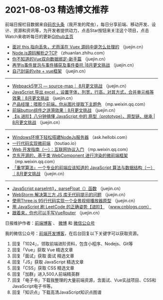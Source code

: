 # 2021-08-03 精选博文推荐

前端日报栏目数据来自[码农头条](https://toutiao.qdkfweb.cn/)（我开发的爬虫），每日分享前端、移动开发、设计、资源和资讯等，为开发者提供动力，点击Star按钮来关注这个项目，点击Watch来收听每日的更新[Github主页](https://github.com/kujian/frontendDaily)
* [面对 this 指向丢失，尤雨溪在 Vuex 源码中是怎么处理的](https://juejin.cn/post/6991701614612447239) （juejin.cn）
* [Node.js源码解析之TCP](https://zhuanlan.zhihu.com/p/395622762) （zhuanlan.zhihu.com）
* [你不知道的Vue双向数据绑定-新手篇](https://juejin.cn/post/6991765464070242317) （juejin.cn）
* [再学js事件冒泡与事件捕获及事件委托 |8月更文挑战](https://juejin.cn/post/6991658093213925389) （juejin.cn）
* [自己封装的vite + vue框架](https://juejin.cn/post/6991755329608679460) （juejin.cn）

***
* [Webpack5学习 &#8212; source-map｜ 8月更文挑战](https://juejin.cn/post/6991653445161713671) （juejin.cn）
* [JavaScript 导出 excel ，设置字体，列宽，行高，对其方式，合并单元格等效果｜8月更文挑战](https://juejin.cn/post/6991755278911963173) （juejin.cn）
* [产品经理：喂那个前端，你从图片提取下主题色](https://mp.weixin.qq.com/s?__biz=MzkyOTIxMDAzNw==&mid=2247488478&idx=1&sn=ee01fb8f768aeee1e47e3cfa60067dfe) （mp.weixin.qq.com）
* [前端button组件之涟漪效果｜8月更文挑战](https://juejin.cn/post/6991752850644664333) （juejin.cn）
* [【js 进阶】八分钟搞懂 JavaScript 中的 原型（prototype）、原型链、继承 | 8月更文挑战](https://juejin.cn/post/6991736335249702949) （juejin.cn）

***
* [Windows环境下轻松搭建NodeJs服务器](https://ask.hellobi.com/blog/dcpeng/36947) （ask.hellobi.com）
* [一行代码实现微前端](https://toutiao.io/posts/u2516cz) （toutiao.io）
* [Web 开发指南（一）：互联网协议入门](https://mp.weixin.qq.com/s/_gy-Peoq4M8A_TPuk6JKFA) （mp.weixin.qq.com）
* [京东开源的，基于类 WebComponent 进行渲染的微前端框架](https://mp.weixin.qq.com/s/eXXkQZLSTlXR-S2tZzhayQ) （mp.weixin.qq.com）
* [「重学算法」一个专业的前端应该知道的 JavaScript 算法与数据结构（一）｜8月更文挑战](https://juejin.cn/post/6991691779523215373) （juejin.cn）

***
* [JavaScript parseInt()，parseFloat（）函数](https://juejin.cn/post/6991661727318294558) （juejin.cn）
* [WebStorm 解决第三方 JS 库无代码提示的问题](https://juejin.cn/post/6991661063116685325) （juejin.cn）
* [使用Three.js 95行代码实现一个全景视频播放器原型](https://juejin.cn/post/6991757741874216968) （juejin.cn）
* [用 JavaScript 刷 LeetCode 的正确姿势【进阶】](https://www.cnblogs.com/wenruo/p/15088807.html) （www.cnblogs.com）
* [跟着来，你也可以手写VueRouter](https://juejin.cn/post/6991640600533532679) （juejin.cn）

日报维护作者：[前端博客](https://qdkfweb.cn/) 、 [微博](http://weibo.com/kujian) 和 [微信公众号](https://open.weixin.qq.com/qr/code?username=caibaojian_com)

我的微信公众号：[前端开发博客](https://open.weixin.qq.com/qr/code?username=caibaojian_com)，在后台回复以下关键字可以获取资源。

1. 回复「1024」，领取前端进阶资料，包含小程序、Nodejs、Git等
2. 回复「Vue」获取 Vue 精选文章
3. 回复「面试」获取 面试 精选文章
4. 回复「JS」获取 JavaScript 精选文章
5. 回复「CSS」获取 CSS 精选文章
6. 回复「加群」进入500人前端精英群
7. 回复「电子书」下载我整理的大量前端资源，含面试、Vue实战项目、CSS和JavaScript电子书等。
8. 回复「知识点」下载高清JavaScript知识点图谱